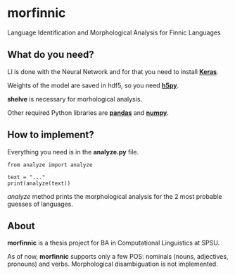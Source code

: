 # morfinnic
Language Identification and Morphological Analysis for Finnic Languages

## What do you need?
LI is done with the Neural Network and for that you need to install [**Keras**](http://keras.io).

Weights of the model are saved in hdf5, so you need [**h5py**](https://pypi.org/project/h5py/).

**shelve** is necessary for morhological analysis.

Other required Python libraries are [**pandas**](https://pandas.pydata.org) and [**numpy**](https://www.numpy.org).

## How to implement?
Everything you need is in the **analyze.py** file. 

```
from analyze import analyze

text = "..."
print(analyze(text))
```

*analyze* method prints the morphological analysis for the 2 most probable guesses of languages.

## About
**morfinnic** is a thesis project for BA in Computational Linguistics at SPSU.

As of now, **morfinnic** supports only a few POS: nominals (nouns, adjectives, pronouns) and verbs. Morphological disambiguation is not implemented.
